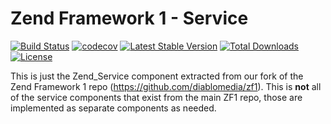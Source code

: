 Zend Framework 1 - Service
============================
[![Build Status](https://travis-ci.org/diablomedia/zf1-service.svg?branch=master)](https://travis-ci.org/diablomedia/zf1-service)
[![codecov](https://codecov.io/gh/diablomedia/zf1-service/branch/master/graph/badge.svg)](https://codecov.io/gh/diablomedia/zf1-service)
[![Latest Stable Version](https://poser.pugx.org/diablomedia/zendframework1-service/v/stable)](https://packagist.org/packages/diablomedia/zendframework1-service)
[![Total Downloads](https://poser.pugx.org/diablomedia/zendframework1-service/downloads)](https://packagist.org/packages/diablomedia/zendframework1-service)
[![License](https://poser.pugx.org/diablomedia/zendframework1-service/license)](https://packagist.org/packages/diablomedia/zendframework1-service)

This is just the Zend_Service component extracted from our fork of the Zend Framework 1 repo (https://github.com/diablomedia/zf1). This is **not** all of the service components that exist from the main ZF1 repo, those are implemented as separate components as needed.

